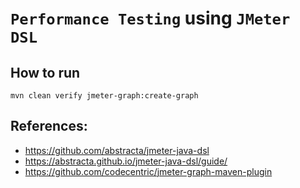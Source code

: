 # `Performance Testing` using `JMeter DSL`

## How to run
```shell
mvn clean verify jmeter-graph:create-graph
```

## References:
- https://github.com/abstracta/jmeter-java-dsl
- https://abstracta.github.io/jmeter-java-dsl/guide/
- https://github.com/codecentric/jmeter-graph-maven-plugin
